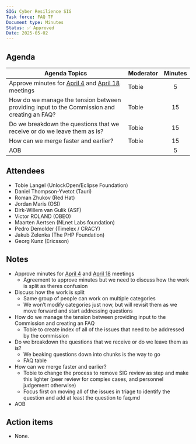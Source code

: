 ```yaml
---
SIG: Cyber Resilience SIG
Task force: FAQ TF
Document type: Minutes
Status: ✅ Approved
Date: 2025-05-02
---
```


##  Agenda

| Agenda Topics | Moderator | Minutes |
| ----- | ----- | :---: |
| Approve minutes for [April 4](https://github.com/orcwg/orcwg/pull/79) and [April 18](https://github.com/orcwg/orcwg/pull/80) meetings | Tobie | 5 |
| How do we manage the tension between providing input to the Commission and creating an FAQ? | Tobie | 15 |
| Do we breakdown the questions that we receive or do we leave them as is?  | Tobie | 15 |
| How can we merge faster and earlier? | Tobie | 15 |
| AOB | | 5 |


## Attendees

* Tobie Langel (UnlockOpen/Eclipse Foundation)  
* Daniel Thompson-Yvetot (Tauri)  
* Roman Zhukov (Red Hat)  
* Jordan Maris (OSI)  
* Dirk-Willem van Gulik (ASF)  
* Victor ROLAND (OBEO)  
* Maarten Aertsen (NLnet Labs foundation)  
* Pedro Demolder (Timelex / CRACY)  
* Jakub Zelenka (The PHP Foundation)  
* Georg Kunz (Ericsson)

## Notes

* Approve minutes for [April 4](https://github.com/orcwg/orcwg/pull/79) and [April 18](https://github.com/orcwg/orcwg/pull/80) meetings  
  * Agreement to approve minutes but we need to discuss how the work is split as theres confusion  
* Discuss how the work is split  
  * Same group of people can work on multiple categories  
  * We won’t modify categories just now, but will revisit them as we move forward and start addressing questions  
* How do we manage the tension between providing input to the Commission and creating an FAQ  
  * Tobie to create index of all of the issues that need to be addressed by the commission  
* Do we breakdown the questions that we receive or do we leave them as is?  
  * We beaking questions down into chunks is the way to go  
  * FAQ table  
* How can we merge faster and earlier?  
  * Tobie to change the process to remove SIG review as step and make this lighter (peer review for complex cases, and personnel judgement otherwise)  
  * Focus first on moving all of the issues in triage to identify the question and add at least the question to faq.md  
* AOB


  
## Action items

- None.

